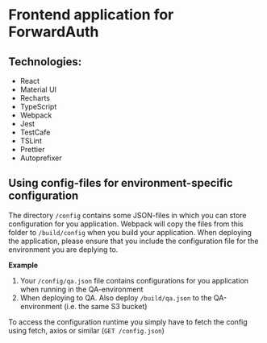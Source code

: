 # Frontend application for ForwardAuth

## Technologies:

- React
- Material UI
- Recharts
- TypeScript
- Webpack
- Jest
- TestCafe
- TSLint
- Prettier
- Autoprefixer

## Using config-files for environment-specific configuration
The directory `/config` contains some JSON-files in which you can store configuration for you application. 
Webpack will copy the files from this folder to `/build/config` when you build your application. 
When deploying the application, please ensure that you include the configuration file for the 
environment you are deplying to.

**Example**

1. Your `/config/qa.json` file contains configurations for you application when running in the QA-environment
2. When deploying to QA. Also deploy `/build/qa.json` to the QA-environment (i.e. the same S3 bucket)

To access the configuration runtime you simply have to fetch the config using fetch, axios or similar (`GET /config.json`)

